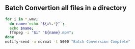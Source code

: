 ## Batch Convertion all files in a directory
```sh
for i in *.wmv;
  do name=`echo "${i%.*}"`;
  echo $name;
  ffmpeg -i "$i" "${name}.mp4";
done
notify-send -u normal -t 5000 "Batch Conversion Complete"
```
